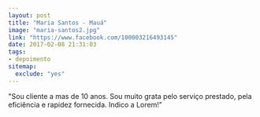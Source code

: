 ```yaml
---
layout: post
title: "Maria Santos - Mauá"
image: "maria-santos2.jpg"
link: "https://www.facebook.com/100003216493145"
date: 2017-02-08 21:31:03
tags:
- depoimento
sitemap:
  exclude: "yes"
---
```


"Sou cliente a mas de 10 anos. Sou muito grata pelo serviço prestado, pela eficiência e rapidez fornecida. Indico a Lorem!"